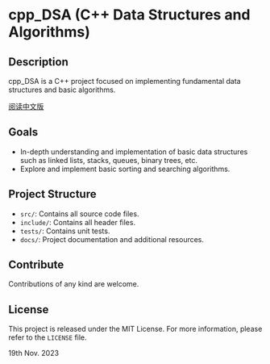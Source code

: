 # cpp_DSA (C++ Data Structures and Algorithms)

## Description

cpp_DSA is a C++ project focused on implementing fundamental data structures and basic algorithms. 

[阅读中文版](README_CN.md)

## Goals

- In-depth understanding and implementation of basic data structures such as linked lists, stacks, queues, binary trees, etc.
- Explore and implement basic sorting and searching algorithms.

## Project Structure

- `src/`: Contains all source code files.
- `include/`: Contains all header files.
- `tests/`: Contains unit tests.
- `docs/`: Project documentation and additional resources.

## Contribute

Contributions of any kind are welcome.

## License

This project is released under the MIT License. For more information, please refer to the `LICENSE` file.

19th Nov. 2023
